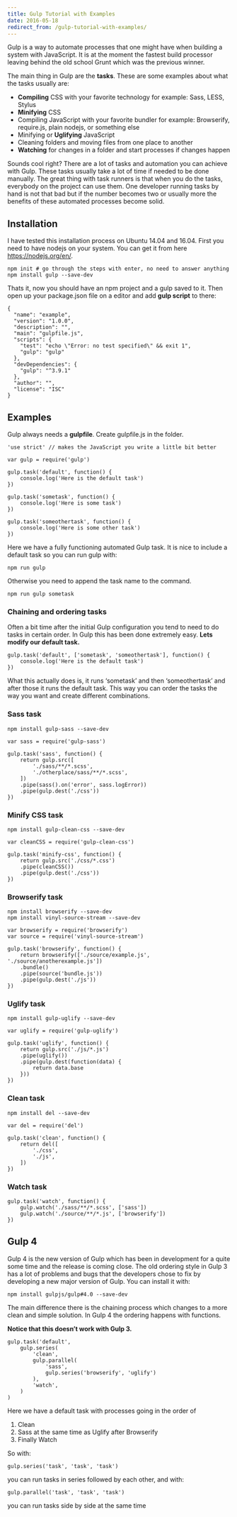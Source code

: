 ```yaml
---
title: Gulp Tutorial with Examples
date: 2016-05-18
redirect_from: /gulp-tutorial-with-examples/
---
```

Gulp is a way to automate processes that one might have when building a system with JavaScript. It is at the moment the fastest build processor leaving behind the old school Grunt which was the previous winner.

The main thing in Gulp are the **tasks**. These are some examples about what the tasks usually are:

*   **Compiling** CSS with your favorite technology for example: Sass, LESS, Stylus
*   **Minifying** CSS
*   Compiling JavaScript with your favorite bundler for example: Browserify, require.js, plain nodejs, or something else
*   Minifying or **Uglifying** JavaScript
*   Cleaning folders and moving files from one place to another
*   **Watching** for changes in a folder and start processes if changes happen

Sounds cool right? There are a lot of tasks and automation you can achieve with Gulp. These tasks usually take a lot of time if needed to be done manually. The great thing with task runners is that when you do the tasks, everybody on the project can use them. One developer running tasks by hand is not that bad but if the number becomes two or usually more the benefits of these automated processes become solid.

Installation
------------

I have tested this installation process on Ubuntu 14.04 and 16.04. First you need to have nodejs on your system. You can get it from here https://nodejs.org/en/.

```
npm init # go through the steps with enter, no need to answer anything
npm install gulp --save-dev
```

Thats it, now you should have an npm project and a gulp saved to it. Then open up your package.json file on a editor and add **gulp script** to there:

```
{
  "name": "example",
  "version": "1.0.0",
  "description": "",
  "main": "gulpfile.js",
  "scripts": {
    "test": "echo \"Error: no test specified\" && exit 1",
    "gulp": "gulp"
  },
  "devDependencies": {
    "gulp": "^3.9.1"
  },
  "author": "",
  "license": "ISC"
}
```

Examples
--------

Gulp always needs a **gulpfile**. Create gulpfile.js in the folder.

```
'use strict' // makes the JavaScript you write a little bit better
 
var gulp = require('gulp')
 
gulp.task('default', function() {
    console.log('Here is the default task')
})
 
gulp.task('sometask', function() {
    console.log('Here is some task')
})
 
gulp.task('someothertask', function() {
    console.log('Here is some other task')
})
```

Here we have a fully functioning automated Gulp task. It is nice to include a default task so you can run gulp with:

```
npm run gulp
```

Otherwise you need to append the task name to the command.

```
npm run gulp sometask
```

### Chaining and ordering tasks

Often a bit time after the initial Gulp configuration you tend to need to do tasks in certain order. In Gulp this has been done extremely easy. **Lets modify our default task.**

```
gulp.task('default', ['sometask', 'someothertask'], function() {
    console.log('Here is the default task')
})
```

What this actually does is, it runs ‘sometask’ and then ‘someothertask’ and after those it runs the default task. This way you can order the tasks the way you want and create different combinations.

### Sass task

```
npm install gulp-sass --save-dev
```

```
var sass = require('gulp-sass')
 
gulp.task('sass', function() {
    return gulp.src([
        './sass/**/*.scss',
        './otherplace/sass/**/*.scss',
    ])
    .pipe(sass().on('error', sass.logError))
    .pipe(gulp.dest('./css'))
})
```

### Minify CSS task

```
npm install gulp-clean-css --save-dev
```

```
var cleanCSS = require('gulp-clean-css')
 
gulp.task('minify-css', function() {
    return gulp.src('./css/*.css')
    .pipe(cleanCSS())
    .pipe(gulp.dest('./css'))
})
```

### Browserify task

```
npm install browserify --save-dev
npm install vinyl-source-stream --save-dev
```

```
var browserify = require('browserify')
var source = require('vinyl-source-stream')
 
gulp.task('browserify', function() {
    return browserify(['./source/example.js', './source/anotherexample.js'])
    .bundle()
    .pipe(source('bundle.js'))
    .pipe(gulp.dest('./js'))
})
```

### Uglify task

```
npm install gulp-uglify --save-dev
```

```
var uglify = require('gulp-uglify')
 
gulp.task('uglify', function() {
    return gulp.src('./js/*.js')
    .pipe(uglify())
    .pipe(gulp.dest(function(data) {
        return data.base
    }))
})
```

### Clean task

```
npm install del --save-dev
```

```
var del = require('del')
 
gulp.task('clean', function() {
    return del([
        './css',
        './js',
    ])
})
```

### Watch task

```
gulp.task('watch', function() {
    gulp.watch('./sass/**/*.scss', ['sass'])
    gulp.watch('./source/**/*.js', ['browserify'])
})
```

Gulp 4
------

Gulp 4 is the new version of Gulp which has been in development for a quite some time and the release is coming close. The old ordering style in Gulp 3 has a lot of problems and bugs that the developers chose to fix by developing a new major version of Gulp. You can install it with:

```
npm install gulpjs/gulp#4.0 --save-dev
```

The main difference there is the chaining process which changes to a more clean and simple solution. In Gulp 4 the ordering happens with functions.

**Notice that this doesn’t work with Gulp 3.**

```
gulp.task('default',
    gulp.series(
        'clean',
        gulp.parallel(
            'sass',
            gulp.series('browserify', 'uglify')
        ),
        'watch',
    )
)
```

Here we have a default task with processes going in the order of

1.  Clean
2.  Sass at the same time as Uglify after Browserify
3.  Finally Watch

So with:

```
gulp.series('task', 'task', 'task')
```

you can run tasks in series followed by each other, and with:

```
gulp.parallel('task', 'task', 'task')
```

you can run tasks side by side at the same time